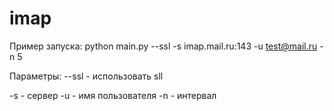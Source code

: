 # imap
Пример запуска: python main.py --ssl -s imap.mail.ru:143 -u test@mail.ru -n 5

Параметры:
--ssl - использовать sll

-s - сервер
-u - имя пользователя
-n - интервал
